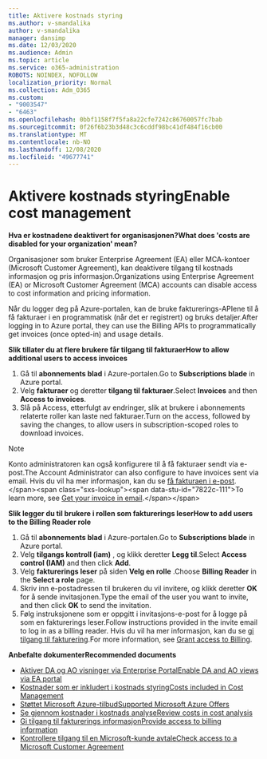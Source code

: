 ```yaml
---
title: Aktivere kostnads styring
ms.author: v-smandalika
author: v-smandalika
manager: dansimp
ms.date: 12/03/2020
ms.audience: Admin
ms.topic: article
ms.service: o365-administration
ROBOTS: NOINDEX, NOFOLLOW
localization_priority: Normal
ms.collection: Adm_O365
ms.custom:
- "9003547"
- "6463"
ms.openlocfilehash: 0bbf1158f7f5fa8a22cfe7242c86760057fc7bab
ms.sourcegitcommit: 0f26f6b23b3d48c3c6cddf98bc41df484f16cb00
ms.translationtype: MT
ms.contentlocale: nb-NO
ms.lasthandoff: 12/08/2020
ms.locfileid: "49677741"
---
```

# <a name="enable-cost-management"></a><span data-ttu-id="7822c-102">Aktivere kostnads styring</span><span class="sxs-lookup"><span data-stu-id="7822c-102">Enable cost management</span></span>

<span data-ttu-id="7822c-103">**Hva er kostnadene deaktivert for organisasjonen?**</span><span class="sxs-lookup"><span data-stu-id="7822c-103">**What does 'costs are disabled for your organization' mean?**</span></span>

<span data-ttu-id="7822c-104">Organisasjoner som bruker Enterprise Agreement (EA) eller MCA-kontoer (Microsoft Customer Agreement), kan deaktivere tilgang til kostnads informasjon og pris informasjon.</span><span class="sxs-lookup"><span data-stu-id="7822c-104">Organizations using Enterprise Agreement (EA) or Microsoft Customer Agreement (MCA) accounts can disable access to cost information and pricing information.</span></span>

<span data-ttu-id="7822c-105">Når du logger deg på Azure-portalen, kan de bruke fakturerings-APIene til å få fakturaer i en programmatisk (når det er registrert) og bruks detaljer.</span><span class="sxs-lookup"><span data-stu-id="7822c-105">After logging in to Azure portal, they can use the Billing APIs to programmatically get invoices (once opted-in) and usage details.</span></span>

<span data-ttu-id="7822c-106">**Slik tillater du at flere brukere får tilgang til fakturaer**</span><span class="sxs-lookup"><span data-stu-id="7822c-106">**How to allow additional users to access invoices**</span></span>

1. <span data-ttu-id="7822c-107">Gå til **abonnements blad** i Azure-portalen.</span><span class="sxs-lookup"><span data-stu-id="7822c-107">Go to **Subscriptions blade** in Azure portal.</span></span>
2. <span data-ttu-id="7822c-108">Velg **fakturaer** og deretter **tilgang til fakturaer**.</span><span class="sxs-lookup"><span data-stu-id="7822c-108">Select **Invoices** and then **Access to invoices**.</span></span>
3. <span data-ttu-id="7822c-109">Slå på Access, etterfulgt av endringer, slik at brukere i abonnements relaterte roller kan laste ned fakturaer.</span><span class="sxs-lookup"><span data-stu-id="7822c-109">Turn on the access, followed by saving the changes, to allow users in subscription-scoped roles to download invoices.</span></span>

> [!NOTE]
> <span data-ttu-id="7822c-110">Konto administratoren kan også konfigurere til å få fakturaer sendt via e-post.</span><span class="sxs-lookup"><span data-stu-id="7822c-110">The Account Administrator can also configure to have invoices sent via email.</span></span> <span data-ttu-id="7822c-111">Hvis du vil ha mer informasjon, kan du se [få fakturaen i e-post](https://docs.microsoft.com/azure/cost-management-billing/manage/download-azure-invoice-daily-usage-date?).</span><span class="sxs-lookup"><span data-stu-id="7822c-111">To learn more, see [Get your invoice in email](https://docs.microsoft.com/azure/cost-management-billing/manage/download-azure-invoice-daily-usage-date?).</span></span>

<span data-ttu-id="7822c-112">**Slik legger du til brukere i rollen som fakturerings leser**</span><span class="sxs-lookup"><span data-stu-id="7822c-112">**How to add users to the Billing Reader role**</span></span>

1. <span data-ttu-id="7822c-113">Gå til **abonnements blad** i Azure-portalen.</span><span class="sxs-lookup"><span data-stu-id="7822c-113">Go to **Subscriptions blade** in Azure portal.</span></span>
2. <span data-ttu-id="7822c-114">Velg **tilgangs kontroll (iam)** , og klikk deretter **Legg til**.</span><span class="sxs-lookup"><span data-stu-id="7822c-114">Select **Access control (IAM)** and then click **Add**.</span></span>
3. <span data-ttu-id="7822c-115">Velg **fakturerings leser** på siden **Velg en rolle** .</span><span class="sxs-lookup"><span data-stu-id="7822c-115">Choose **Billing Reader** in the **Select a role** page.</span></span>
4. <span data-ttu-id="7822c-116">Skriv inn e-postadressen til brukeren du vil invitere, og klikk deretter **OK** for å sende invitasjonen.</span><span class="sxs-lookup"><span data-stu-id="7822c-116">Type the email of the user you want to invite, and then click **OK** to send the invitation.</span></span>
5. <span data-ttu-id="7822c-117">Følg instruksjonene som er oppgitt i invitasjons-e-post for å logge på som en fakturerings leser.</span><span class="sxs-lookup"><span data-stu-id="7822c-117">Follow instructions provided in the invite email to log in as a billing reader.</span></span> <span data-ttu-id="7822c-118">Hvis du vil ha mer informasjon, kan du se [gi tilgang til fakturering](https://docs.microsoft.com/azure/cost-management-billing/manage/manage-billing-access?WT.mc_id=Portal-Microsoft_Azure_Support#opt-in).</span><span class="sxs-lookup"><span data-stu-id="7822c-118">For more information, see [Grant access to Billing](https://docs.microsoft.com/azure/cost-management-billing/manage/manage-billing-access?WT.mc_id=Portal-Microsoft_Azure_Support#opt-in).</span></span>

<span data-ttu-id="7822c-119">**Anbefalte dokumenter**</span><span class="sxs-lookup"><span data-stu-id="7822c-119">**Recommended documents**</span></span>

- [<span data-ttu-id="7822c-120">Aktiver DA og AO visninger via Enterprise Portal</span><span class="sxs-lookup"><span data-stu-id="7822c-120">Enable DA and AO views via EA portal</span></span>](https://docs.microsoft.com/azure/cost-management-billing/costs/assign-access-acm-data?WT.mc_id=Portal-Microsoft_Azure_Support#enable-access-to-costs-in-the-ea-portal)
- [<span data-ttu-id="7822c-121">Kostnader som er inkludert i kostnads styring</span><span class="sxs-lookup"><span data-stu-id="7822c-121">Costs included in Cost Management</span></span>](https://docs.microsoft.com/azure/cost-management-billing/costs/understand-cost-mgt-data?WT.mc_id=Portal-Microsoft_Azure_Support#costs-included-in-cost-management)
- [<span data-ttu-id="7822c-122">Støttet Microsoft Azure-tilbud</span><span class="sxs-lookup"><span data-stu-id="7822c-122">Supported Microsoft Azure Offers</span></span>](https://docs.microsoft.com/azure/cost-management-billing/costs/understand-cost-mgt-data?WT.mc_id=Portal-Microsoft_Azure_Support#supported-microsoft-azure-offers)
- [<span data-ttu-id="7822c-123">Se gjennom kostnader i kostnads analyse</span><span class="sxs-lookup"><span data-stu-id="7822c-123">Review costs in cost analysis</span></span>](https://docs.microsoft.com/azure/cost-management-billing/costs/quick-acm-cost-analysis?WT.mc_id=Portal-Microsoft_Azure_Support&tabs=azure-portal#review-costs-in-cost-analysis)
- [<span data-ttu-id="7822c-124">Gi tilgang til fakturerings informasjon</span><span class="sxs-lookup"><span data-stu-id="7822c-124">Provide access to billing information</span></span>](https://docs.microsoft.com/azure/cost-management-billing/manage/manage-billing-access?WT.mc_id=Portal-Microsoft_Azure_Support)
- [<span data-ttu-id="7822c-125">Kontrollere tilgang til en Microsoft-kunde avtale</span><span class="sxs-lookup"><span data-stu-id="7822c-125">Check access to a Microsoft Customer Agreement</span></span>](https://docs.microsoft.com/azure/cost-management-billing/manage/download-azure-invoice-daily-usage-date?WT.mc_id=Portal-Microsoft_Azure_Support#check-access-to-a-microsoft-customer-agreement)






